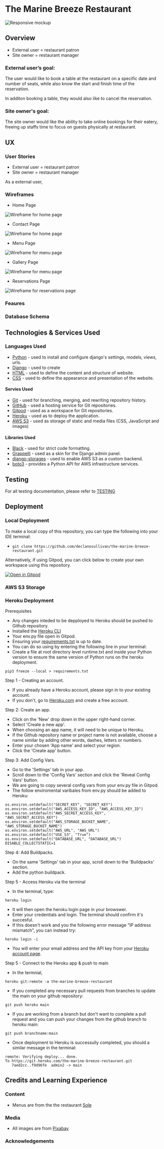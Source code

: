 
# The Marine Breeze Restaurant

![Responsive mockup](documentation/responsivemockup.png)

## Overview


* External user = restaurant patron
* Site owner = restaurant manager

### External user’s goal:			

The user would like to book a table at the restaurant on a specific date and number of seats, while also know the start and finish time of the reservation. 

In additon booking a table, they would also like to cancel the reservation. 

### Site owner's goal:			

The site owner would like the ability to take online bookings for their eatery, freeing up staffs time to focus on guests physically at restaurant. 


## UX

### User Stories

* External user = restaurant patron
* Site owner = restaurant manager

As a external user, 

### Wireframes

* Home Page

![Wireframe for home page](documentation/wireframes/wireframe_home.png)

* Contact Page

![Wireframe for home page](documentation/wireframes/wireframe_contact.png)
 
* Menu Page

![Wireframe for menu page](documentation/wireframes/wireframe_menu.png)

* Gallery Page

![Wireframe for menu page](documentation/wireframes/wireframe_gallery.png)

* Reservations Page

![Wireframe for reservations page](documentation/wireframes/wireframe_gallery.png)

### Feaures

### Database Schema

## Technologies & Services Used

### Languages Used

* [Python](https://developer.mozilla.org/en-US/docs/Glossary/HTML5) - used to install and configure django's settings, models, views, urls.
* [Django](https://developer.mozilla.org/en-US/docs/Glossary/HTML5) - used to create 
* [HTML](https://developer.mozilla.org/en-US/docs/Glossary/HTML5) - used to define the content and structure of website.
* [CSS](https://developer.mozilla.org/en-US/docs/Web/CSS) - used to define the appearance and presentation of the website.

#### Servies Used

* [Git](https://www.atlassian.com/git) - used for branching, merging, and rewriting repository history.
* [GitHub](https://github.com/) - used a hosting service for Git repositories.
* [Gitpod](https://gitpod.io/) - used as a workspace for Git repositories.
* [Heroku](https://www.heroku.com/) - used as to deploy the application. 
* [AWS S3](https://aws.amazon.com/s3/) - used as storage of static and media files (CSS, JavaScript and images) 

#### Libraries Used

* [Black](https://pypi.org/project/black/) - used for strict code formatting. 
* [Grappelli](https://pypi.org/project/django-grappelli/) - used as a skin for the Django admin panel.
* [django-storages](https://pypi.org/project/django-storages/) - used to enable AWS S3 as a custom backend.
* [boto3](https://pypi.org/project/boto3/) - provides a Python API for AWS infrastructure services.



## Testing

For all testing documentation, please refer to [TESTING](TESTING.md)

## Deployment

### Local Deployment

To make a local copy of this repository, you can type the following into your IDE terminal:

- `git clone https://github.com/declanosullivan/the-marine-breeze-restaurant.git`

Alternatively, if using Gitpod, you can click below to create your own workspace using this repository.

[![Open in Gitpod](https://gitpod.io/button/open-in-gitpod.svg)](https://gitpod.io/#https://github.com/declanosullivan/the-marine-breeze-restaurant/)

### AWS S3 Storage



### Heroku Deployment

Prerequisites

- Any changes inteded to be depployed to Heroku should be pushed to Github repository.
- Installed the [Heroku CLI](https://devcenter.heroku.com/articles/heroku-cli#install-the-heroku-cli)
- Your env.py file open in Gitpod.
- Ensuring your [requirements.txt](https://github.com/declanosullivan/the-marine-breeze-restaurant/blob/main/requirements.txt) is up to date. 
- You can do so using by entering the following line in your terminal:
- Create a file at root directory level runtime.txt and inside your Python version to ensure the same version of Python runs on the heroku deployment. 

```
pip3 freeze --local > requirements.txt
```

Step 1 - Creating an account.

- If you already have a Heroku account, please sign in to your existing account.
- If you don't, go to [Heroku.com](https://www.heroku.com) and create a free account.

Step 2: Create an app.

- Click on the 'New' drop down in the upper right-hand corner.
- Select 'Create a new app'.
- When choosing an app name, it will need to be unique to Heroku.
- If the Github repository name or project name is not available, choose a name similar by adding other words, dashes, letters or numbers.
- Enter your chosen 'App name' and select your region.
- Click the 'Create app' button.

Step 3: Add Config Vars.

- Go to the 'Settings' tab in your app.
- Scroll down to the 'Config Vars' section and click the 'Reveal Config Vars' button.
- We are going to copy several config vars from your env.py file in Gitpod.
- The follow enviromental varibales from env.py should be added to Heroku:

```
os.environ.setdefault("SECRET_KEY", "SECRET_KEY")
os.environ.setdefault("AWS_ACCESS_KEY_ID", "AWS_ACCESS_KEY_ID")
os.environ.setdefault("AWS_SECRET_ACCESS_KEY", "AWS_SECRET_ACCESS_KEY")
os.environ.setdefault("AWS_STORAGE_BUCKET_NAME", "AWS_STORAGE_BUCKET_NAME")
os.environ.setdefault("AWS_URL", "AWS_URL")
os.environ.setdefault("USE_S3", "True")
os.environ.setdefault("DATABASE_URL", "DATABASE_URL")
DISABLE_COLLECTSTATIC=1
```

Step 4: Add Buildpacks.

- On the same 'Settings' tab in your app, scroll down to the 'Buildpacks' section. 
- Add the python buildpack. 

Step 5 - Access Heroku via the terminal

- In the terminal, type:

```
heroku login
```

- It will then open the heroku login page in your browswer. 
- Enter your credentials and login. The terminal should confirm it's succesful. 
- If this doesn't work and you the following error message "IP address mismatch", you can instead try:

```
heroku login -i
```

- You will enter your email address and the API key from your [Heroku account page](https://dashboard.heroku.com/account).

Step 5 - Connect to the Heroku app & push to main

- In the termnial, 

```
heroku git:remote -a the-marine-breeze-restaurant
```

- If you completed any necessary pull requests from branches to update the main on your github repository:

```
git push heroku main
```

- If you are working from a branch but don't want to complete a pull request and you can push your changes from the github branch to heroku main:

```
git push branchname:main
```

- Once deployment to Heroku is successully completed, you should a similar message in the terminal:

```
remote: Verifying deploy... done.
To https://git.heroku.com/the-marine-breeze-restaurant.git
   7aed2cc..f9d96fe  admin2 -> main
```

## Credits and Learning Experience

### Content

- Menus are from the the restaurant [Sole](https://www.sole.ie/)

### Media

- All images are from [Pixabay](https://www.pixabay.com)

### Acknowledgements
